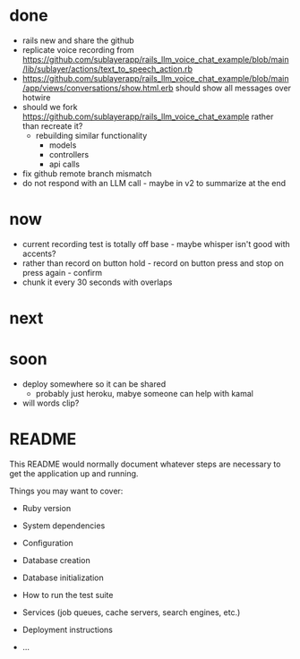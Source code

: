 # done
* rails new and share the github
* replicate voice recording from
https://github.com/sublayerapp/rails_llm_voice_chat_example/blob/main/lib/sublayer/actions/text_to_speech_action.rb
* https://github.com/sublayerapp/rails_llm_voice_chat_example/blob/main/app/views/conversations/show.html.erb should show all messages over hotwire
* should we fork https://github.com/sublayerapp/rails_llm_voice_chat_example rather than recreate it?
  * rebuilding similar functionality
    * models
    * controllers
    * api calls
* fix github remote branch mismatch
* do not respond with an LLM call - maybe in v2 to summarize at the end

# now
* current recording test is totally off base - maybe whisper isn't good with accents?
* rather than record on button hold - record on button press and stop on press again - confirm
* chunk it every 30 seconds with overlaps

# next


# soon
* deploy somewhere so it can be shared
  * probably just heroku, mabye someone can help with kamal
* will words clip?


# README

This README would normally document whatever steps are necessary to get the
application up and running.

Things you may want to cover:

* Ruby version

* System dependencies

* Configuration

* Database creation

* Database initialization

* How to run the test suite

* Services (job queues, cache servers, search engines, etc.)

* Deployment instructions

* ...
